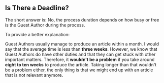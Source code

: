 ## Is There a Deadline?

The short answer is: No, the process duration depends on how busy or free is the Guest Author during the process.

To provide a better explanation:

Guest Authors usually manage to produce an article within a month. I would say that the average time is less than **three weeks**. However, we know that Guest Authors do have other duties and that they can get stuck with other important matters. Therefore, it **wouldn't be a problem** if you take around **eight to ten weeks** to produce the article. Taking longer than that wouldn't be a problem either, the only thing is that we might end up with an article that is not relevant anymore.

